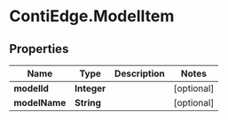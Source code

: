 # ContiEdge.ModelItem

## Properties
Name | Type | Description | Notes
------------ | ------------- | ------------- | -------------
**modelId** | **Integer** |  | [optional] 
**modelName** | **String** |  | [optional] 


